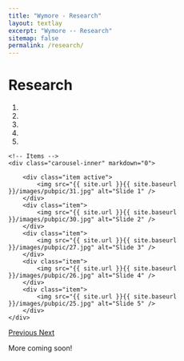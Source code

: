 ```yaml
---
title: "Wymore - Research"
layout: textlay
excerpt: "Wymore -- Research"
sitemap: false
permalink: /research/
---
```


# Research

<div markdown="0" id="carousel" class="carousel slide" data-ride="carousel" data-interval="5000" data-pause="hover" >
    <!-- Menu -->
    <ol class="carousel-indicators">
        <li data-target="#carousel" data-slide-to="0" class="active"></li>
        <li data-target="#carousel" data-slide-to="1"></li>
        <li data-target="#carousel" data-slide-to="2"></li>
        <li data-target="#carousel" data-slide-to="3"></li>
        <li data-target="#carousel" data-slide-to="4"></li>
    </ol>

    <!-- Items -->
    <div class="carousel-inner" markdown="0">

        <div class="item active">
            <img src="{{ site.url }}{{ site.baseurl }}/images/pubpic/31.jpg" alt="Slide 1" />
        </div>
        <div class="item">
            <img src="{{ site.url }}{{ site.baseurl }}/images/pubpic/30.jpg" alt="Slide 2" />
        </div>
        <div class="item">
            <img src="{{ site.url }}{{ site.baseurl }}/images/pubpic/27.jpg" alt="Slide 3" />
        </div>
        <div class="item">
            <img src="{{ site.url }}{{ site.baseurl }}/images/pubpic/26.jpg" alt="Slide 4" />
        </div>
        <div class="item">
            <img src="{{ site.url }}{{ site.baseurl }}/images/pubpic/25.jpg" alt="Slide 5" />
        </div>
    </div>
  <a class="left carousel-control" href="#carousel" role="button" data-slide="prev">
    <span class="glyphicon glyphicon-chevron-left" aria-hidden="true"></span>
    <span class="sr-only">Previous</span>
  </a>
  <a class="right carousel-control" href="#carousel" role="button" data-slide="next">
    <span class="glyphicon glyphicon-chevron-right" aria-hidden="true"></span>
    <span class="sr-only">Next</span>
  </a>
</div>

More coming soon!
